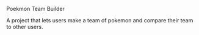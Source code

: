 Poekmon Team Builder

A project that lets users make a team of pokemon and compare their team to other users.
